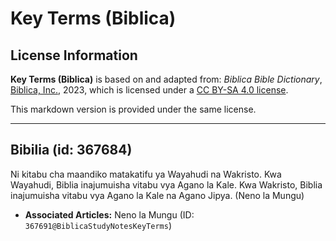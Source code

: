 # Key Terms (Biblica)

## License Information

**Key Terms (Biblica)** is based on and adapted from: _Biblica Bible Dictionary_, [Biblica, Inc.](https://www.biblica.com/), 2023, which is licensed under a [CC BY-SA 4.0 license](https://creativecommons.org/licenses/by-sa/4.0/legalcode.en).

This markdown version is provided under the same license.



--------------------------------

## Bibilia (id: 367684)

Ni kitabu cha maandiko matakatifu ya Wayahudi na Wakristo. Kwa Wayahudi, Biblia inajumuisha vitabu vya Agano la Kale. Kwa Wakristo, Biblia inajumuisha vitabu vya Agano la Kale na Agano Jipya. (Neno la Mungu)

* **Associated Articles:** Neno la Mungu (ID: `367691@BiblicaStudyNotesKeyTerms`)

